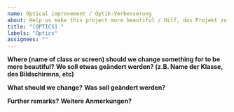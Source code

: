 ```yaml
---
name: Optical improvement / Optik-Verbesserung
about: Help us make this project more beautiful / Hilf, das Projekt zu verschönern
title: "[OPTICS] "
labels: "Optics"
assignees: ""
---
```


**Where (name of class or screen) should we change something for to be more beautiful?**
**Wo soll etwas geändert werden? (z.B. Name der Klasse, des Bildschirmns, etc)**

**What should we change?**
**Was soll geändert werden?**

**Further remarks?**
**Weitere Anmerkungen?**
